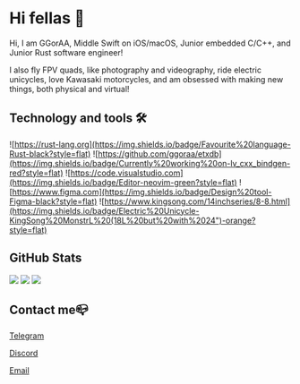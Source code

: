 # Hi fellas 👋

Hi, I am GGorAA, Middle Swift on iOS/macOS, Junior embedded C/C++, and Junior Rust software engineer!

I also fly FPV quads, like photography and videography, ride electric unicycles, love Kawasaki motorcycles, and am obsessed with making new things, both physical and virtual!

## Technology and tools 🛠

![https://rust-lang.org](https://img.shields.io/badge/Favourite%20language-Rust-black?style=flat)
![https://github.com/ggoraa/etxdb](https://img.shields.io/badge/Currently%20working%20on-lv_cxx_bindgen-red?style=flat)
![https://code.visualstudio.com](https://img.shields.io/badge/Editor-neovim-green?style=flat)
![https://www.figma.com](https://img.shields.io/badge/Design%20tool-Figma-black?style=flat)
![https://www.kingsong.com/14inchseries/8-8.html](https://img.shields.io/badge/Electric%20Unicycle-KingSong%20MonstrL%20(18L%20but%20with%2024")-orange?style=flat)
<!-- ![https://www.jetbrains.com/idea/](https://img.shields.io/badge/Main%20IDE-Xcode-blue?style=flat) -->

## GitHub Stats

![](https://github-readme-stats.vercel.app/api?username=GGorAA&show_icons=true)
![](https://github-readme-stats.vercel.app/api/pin?username=EdgeTX&repo=edgetx)
![](https://github-readme-stats.vercel.app/api/pin?username=ggoraa&repo=edgetx-badapple)

## Contact me📪

[Telegram](https://t.me/GGorAA)

[Discord](https://discordapp.com/users/759086415387557898)

[Email](mailto:yegor_yakovenko@icloud.com)
